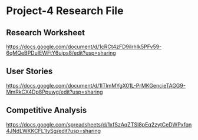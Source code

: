 # Project-4 Research File

Research Worksheet
------------------

https://docs.google.com/document/d/1cRCt4zFD9ilrhIk5PFv59-6qMQeBPDuIEWFtY6uips8/edit?usp=sharing

User Stories
------------

https://docs.google.com/document/d/1lTlmMYgX01L-PrMKGencieTAGG9-MmRkCX4Dp8Ppuwg/edit?usp=sharing

Competitive Analysis
--------------------

https://docs.google.com/spreadsheets/d/1xfSzAqZTSI8pEq2zytCeDWPxfqn4JNdLWKKCFL1IySg/edit?usp=sharing